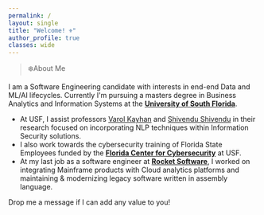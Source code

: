 ```yaml
---
permalink: /
layout: single
title: "Welcome! ⚜️"
author_profile: true
classes: wide
---
```


> ❄️About Me

I am a Software Engineering candidate with interests in end-end Data and ML/AI lifecycles. Currently I'm pursuing a masters degree in Business Analytics and Information Systems at the [**University of South Florida**](https://www.usf.edu/). 
- At USF, I assist professors [Varol Kayhan](https://scholar.google.com/citations?user=kpwLpyEAAAAJ&hl=en) and [Shivendu Shivendu](https://scholar.google.com/citations?user=pXpRuHgAAAAJ&hl=en) in their research focused on incorporating NLP techniques within Information Security solutions. 
- I also work towards the cybersecurity training of Florida State Employees funded by the [**Florida Center for Cybersecurity**](https://cyberflorida.org/) at USF. 
- At my last job as a software engineer at [**Rocket Software**](https://www.rocketsoftware.com/products/rocket-tmon-one/rocket-tmon), I worked on integrating Mainframe products with Cloud analytics platforms and maintaining & modernizing legacy software written in assembly language. 

 Drop me a message if I can add any value to you!